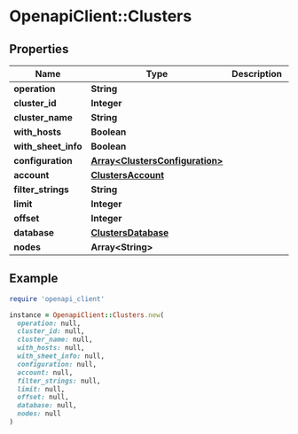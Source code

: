 # OpenapiClient::Clusters

## Properties

| Name | Type | Description | Notes |
| ---- | ---- | ----------- | ----- |
| **operation** | **String** |  |  |
| **cluster_id** | **Integer** |  | [optional] |
| **cluster_name** | **String** |  | [optional] |
| **with_hosts** | **Boolean** |  | [optional] |
| **with_sheet_info** | **Boolean** |  | [optional] |
| **configuration** | [**Array&lt;ClustersConfiguration&gt;**](ClustersConfiguration.md) |  | [optional] |
| **account** | [**ClustersAccount**](ClustersAccount.md) |  | [optional] |
| **filter_strings** | **String** |  | [optional] |
| **limit** | **Integer** |  | [optional] |
| **offset** | **Integer** |  | [optional] |
| **database** | [**ClustersDatabase**](ClustersDatabase.md) |  | [optional] |
| **nodes** | **Array&lt;String&gt;** |  | [optional] |

## Example

```ruby
require 'openapi_client'

instance = OpenapiClient::Clusters.new(
  operation: null,
  cluster_id: null,
  cluster_name: null,
  with_hosts: null,
  with_sheet_info: null,
  configuration: null,
  account: null,
  filter_strings: null,
  limit: null,
  offset: null,
  database: null,
  nodes: null
)
```

